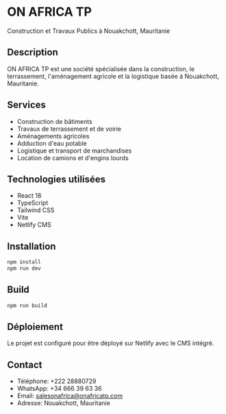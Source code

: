 # ON AFRICA TP

Construction et Travaux Publics à Nouakchott, Mauritanie

## Description

ON AFRICA TP est une société spécialisée dans la construction, le terrassement, l'aménagement agricole et la logistique basée à Nouakchott, Mauritanie.

## Services

- Construction de bâtiments
- Travaux de terrassement et de voirie
- Aménagements agricoles
- Adduction d'eau potable
- Logistique et transport de marchandises
- Location de camions et d'engins lourds

## Technologies utilisées

- React 18
- TypeScript
- Tailwind CSS
- Vite
- Netlify CMS

## Installation

```bash
npm install
npm run dev
```

## Build

```bash
npm run build
```

## Déploiement

Le projet est configuré pour être déployé sur Netlify avec le CMS intégré.

## Contact

- Téléphone: +222 28880729
- WhatsApp: +34 666 39 63 36
- Email: salesonafrica@onafricatp.com
- Adresse: Nouakchott, Mauritanie